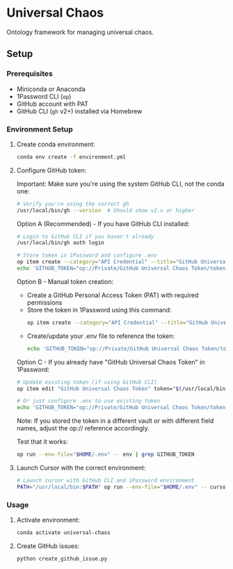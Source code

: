 # Universal Chaos

Ontology framework for managing universal chaos.

## Setup

### Prerequisites
- Miniconda or Anaconda
- 1Password CLI (`op`)
- GitHub account with PAT
- GitHub CLI (`gh` v2+) installed via Homebrew

### Environment Setup
1. Create conda environment:
   ```bash
   conda env create -f environment.yml
   ```

2. Configure GitHub token:

   Important: Make sure you're using the system GitHub CLI, not the conda one:
   ```bash
   # Verify you're using the correct gh
   /usr/local/bin/gh --version  # Should show v2.x or higher
   ```
   
   Option A (Recommended) - If you have GitHub CLI installed:
   ```bash
   # Login to GitHub CLI if you haven't already
   /usr/local/bin/gh auth login
   
   # Store token in 1Password and configure .env
   op item create --category="API Credential" --title="GitHub Universal Chaos Token" --vault="Private" --text-field="token=$(/usr/local/bin/gh auth token)"
   echo 'GITHUB_TOKEN="op://Private/GitHub Universal Chaos Token/token"' > ~/.env
   ```

   Option B - Manual token creation:
   - Create a GitHub Personal Access Token (PAT) with required permissions
   - Store the token in 1Password using this command:
     ```bash
     op item create --category="API Credential" --title="GitHub Universal Chaos Token" --vault="Private" --text-field="token=ghp_your_github_token_here"
     ```
   - Create/update your .env file to reference the token:
     ```bash
     echo 'GITHUB_TOKEN="op://Private/GitHub Universal Chaos Token/token"' > ~/.env
     ```

   Option C - If you already have "GitHub Universal Chaos Token" in 1Password:
   ```bash
   # Update existing token (if using GitHub CLI)
   op item edit "GitHub Universal Chaos Token" token="$(/usr/local/bin/gh auth token)"
   
   # Or just configure .env to use existing token
   echo 'GITHUB_TOKEN="op://Private/GitHub Universal Chaos Token/token"' > ~/.env
   ```

   Note: If you stored the token in a different vault or with different field names, adjust the op:// reference accordingly.

   Test that it works:
   ```bash
   op run --env-file="$HOME/.env" -- env | grep GITHUB_TOKEN
   ```

3. Launch Cursor with the correct environment:
   ```bash
   # Launch cursor with GitHub CLI and 1Password environment
   PATH="/usr/local/bin:$PATH" op run --env-file="$HOME/.env" -- cursor
   ```

### Usage
1. Activate environment:
   ```bash
   conda activate universal-chaos
   ```

2. Create GitHub issues:
   ```bash
   python create_github_issue.py
   ``` 